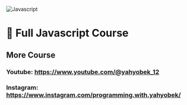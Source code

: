 ![Javascript](https://github.com/user-attachments/assets/a7910992-b1df-46c4-8e2c-19770221edae)
# 📁 Full Javascript Course
## More Course
### Youtube: https://www.youtube.com/@yahyobek_12
### Instagram: https://www.instagram.com/programming.with.yahyobek/
